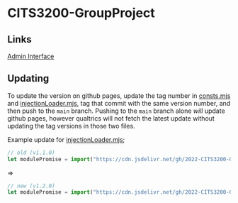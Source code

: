# CITS3200-GroupProject

## Links

[Admin Interface](./templates/admin_interface.html)

## Updating

To update the version on github pages, update the tag number in [consts.mjs](./components/qualtrics/consts.mjs) and [injectionLoader.mjs](./components/qualtrics/injectionLoader.mjs), tag that commit with the same version number, and then push to the `main` branch. Pushing to the `main` branch alone *will* update github pages, however qualtrics will not fetch the latest update without updating the tag versions in those two files.

Example update for [injectionLoader.mjs](./components/qualtrics/injectionLoader.mjs);

```js
// old (v1.1.0)
let modulePromise = import("https://cdn.jsdelivr.net/gh/2022-CITS3200-GraphTeam/CITS3200-GroupProject@v1.1.0/components/qualtrics/injection.min.mjs");
```

=>

```js
// new (v1.2.0)
let modulePromise = import("https://cdn.jsdelivr.net/gh/2022-CITS3200-GraphTeam/CITS3200-GroupProject@v1.2.0/components/qualtrics/injection.min.mjs");
```